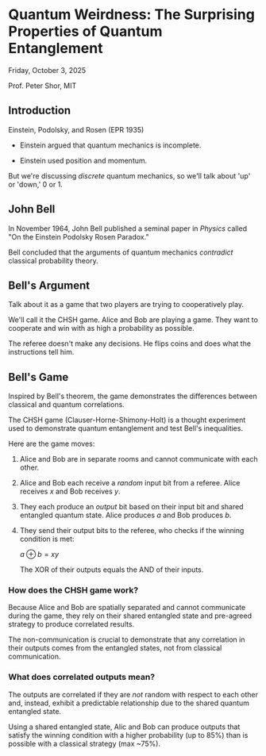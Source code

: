 # Quantum Weirdness: The Surprising Properties of Quantum Entanglement

Friday, October 3, 2025

Prof. Peter Shor, MIT

## Introduction

Einstein, Podolsky, and Rosen (EPR 1935)

- Einstein argued that quantum mechanics is incomplete.

- Einstein used position and momentum.

But we're discussing _discrete_ quantum mechanics, so we'll talk about 'up' or 'down,' 0 or 1.

## John Bell

In November 1964, John Bell published a seminal paper in _Physics_ called "On the Einstein Podolsky Rosen Paradox."

Bell concluded that the arguments of quantum mechanics _contradict_ classical probability theory.

## Bell's Argument

Talk about it as a game that two players are trying to cooperatively play.

We'll call it the CHSH game.  Alice and Bob are playing a game.  They want to cooperate and win with as high a probability as possible.

The referee doesn't make any decisions.  He flips coins and does what the instructions tell him.

## Bell's Game

Inspired by Bell's theorem, the game demonstrates the differences between classical and quantum correlations.

The CHSH game (Clauser-Horne-Shimony-Holt) is a thought experiment used to demonstrate quantum entanglement and test Bell's inequalities.

Here are the game moves:

1. Alice and Bob are in separate rooms and cannot communicate with each other.

1. Alice and Bob each receive a _random_ input bit from a referee.  Alice receives ${x}$ and Bob receives ${y}$.

1. They each produce an _output_ bit based on their input bit and shared entangled quantum state. Alice produces ${a}$ and Bob produces ${b}$.

1. They send their output bits to the referee, who checks if the winning condition is met:

    ${a \oplus b = x y}$

    The XOR of their outputs equals the AND of their inputs.

### How does the CHSH game work?

Because Alice and Bob are spatially separated and cannot communicate during the game, they rely on their shared entangled state and pre-agreed strategy to produce correlated results.

The non-communication is crucial to demonstrate that any correlation in their outputs comes from the entangled states, not from classical communication.

### What does correlated outputs mean?

The outputs are correlated if they are _not_ random with respect to each other and, instead, exhibit a predictable relationship due to the shared quantum entangled state.

Using a shared entangled state, Alic and Bob can produce outputs that satisfy the winning condition with a higher probability (up to 85%) than is possible with a classical strategy (max ~75%).